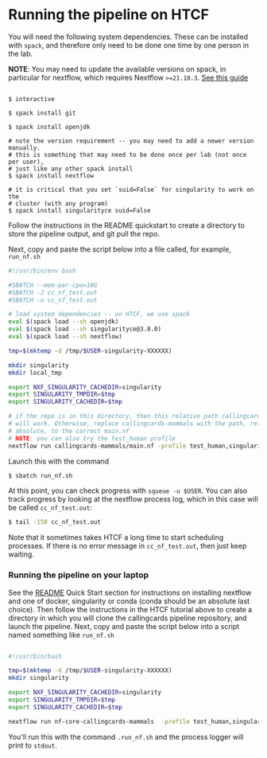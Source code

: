 
# Running the pipeline on HTCF

You will need the following system dependencies. These can be installed with
`spack`, and therefore only need to be done one time by one person in the lab.

__NOTE__: You may need to update the available versions on spack, in particular
for nextflow, which requires Nextflow `>=21.10.3`. [See this guide](./updating_modules_on_spack.md)

```

$ interactive

$ spack install git

$ spack install openjdk

# note the version requirement -- you may need to add a newer version manually.
# this is something that may need to be done once per lab (not once per user),
# just like any other spack install
$ spack install nextflow

# it is critical that you set `suid=False` for singularity to work on the
# cluster (with any program)
$ spack install singularityce suid=False

```

Follow the instructions in the README quickstart to create a directory to
store the pipeline output, and git pull the repo.

Next, copy and paste the script below into a file called, for example, `run_nf.sh`

```bash
#!/usr/bin/env bash

#SBATCH --mem-per-cpu=10G
#SBATCH -J cc_nf_test.out
#SBATCH -o cc_nf_test.out

# load system dependencies -- on HTCF, we use spack
eval $(spack load --sh openjdk)
eval $(spack load --sh singularityce@3.8.0)
eval $(spack load --sh nextflow)

tmp=$(mktemp -d /tmp/$USER-singularity-XXXXXX)

mkdir singularity
mkdir local_tmp

export NXF_SINGULARITY_CACHEDIR=singularity
export SINGULARITY_TMPDIR=$tmp
export SINGULARITY_CACHEDIR=$tmp

# if the repo is in this directory, then this relative path callingcards-mammals
# will work. Otherwise, replace callingcards-mammals with the path, relative or
# absolute, to the correct main.nf
# NOTE: you can also try the test_human profile
nextflow run callingcards-mammals/main.nf -profile test_human,singularity,htcf -resume
```

Launch this with the command

```bash
$ sbatch run_nf.sh

```
At this point, you can check progress with `squeue -u $USER`. You can also
track progress by looking at the nextflow process log, which in this case
will be called `cc_nf_test.out`:

```bash
$ tail -150 cc_nf_test.out
```
Note that it sometimes takes HTCF a long time to start scheduling processes. If
there is no error message in `cc_nf_test.out`, then just keep waiting.

### Running the pipeline on your laptop

See the [README]("../README.md") Quick Start section for instructions on installing
nextflow and one of docker, singularity or conda (conda should be an absolute last choice).
Then follow the instructions in the HTCF tutorial above to create a directory
in which you will clone the callingcards pipeline repository, and launch the pipeline.
Next, copy and paste the script below into a script named something like `run_nf.sh`

```bash

#!/usr/bin/bash

tmp=$(mktemp -d /tmp/$USER-singularity-XXXXXX)
mkdir singularity

export NXF_SINGULARITY_CACHEDIR=singularity
export SINGULARITY_TMPDIR=$tmp
export SINGULARITY_CACHEDIR=$tmp

nextflow run nf-core-callingcards-mammals  -profile test_human,singularity,htcf -resume

```
You'll run this with the command `.run_nf.sh` and the process logger will
print to `stdout`.
